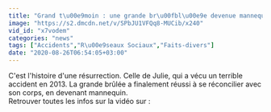 ```yaml
---
title: "Grand t\u00e9moin : une grande br\u00fbl\u00e9e devenue mannequin"
image: "https://s2.dmcdn.net/v/SPbJU1VFQq8-MUCib/x240"
vid_id: "x7vodem"
categories: "news"
tags: ["Accidents","R\u00e9seaux Sociaux","Faits-divers"]
date: "2020-08-26T06:54:05+03:00"
---
```

C'est l'histoire d'une résurrection. Celle de Julie, qui a vécu un terrible accident en 2013. La grande brûlée a finalement réussi à se réconcilier avec son corps, en devenant mannequin.   <br>Retrouver toutes les infos sur la vidéo sur : 
